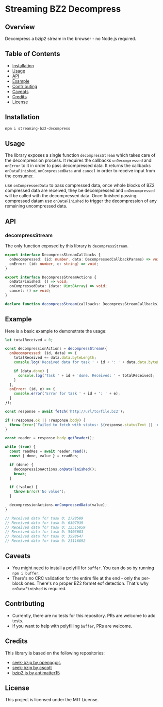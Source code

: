 # Streaming BZ2 Decompress

## Overview

Decompress a bzip2 stream in the browser - no Node.js required.

## Table of Contents

- [Installation](#installation)
- [Usage](#usage)
- [API](#api)
- [Example](#example)
- [Contributing](#contributing)
- [Caveats](#caveats)
- [Credits](#credits)
- [License](#license)

## Installation

```bash
npm i streaming-bz2-decompress
```

## Usage

The library exposes a single function `decompressStream` which takes care of the decompression process.
It requires the callbacks `onDecompressed` and `onError` to it in order to pass decompressed data.
It returns the callbacks `onDataFinished`, `onCompressedData` and `cancel` in order to receive input from the consumer.

use `onCompressedData` to pass compressed data, once whole blocks of BZ2 compressed data are received, they be decompressed and `onDecompressed` will be called with the decompressed data.
Once finished passing compressed datam use `onDataFinished` to trigger the decompression of any remaining uncompressed data.

## API

### decompressStream

The only function exposed by this library is `decompressStream`.

```typescript
export interface DecompressStreamCallbacks {
  onDecompressed: (id: number, data: DecompressedCallbackParams) => void;
  onError: (id: number, e: string) => void;
}

export interface DecompressStreamActions {
  onDataFinished: () => void;
  onCompressedData: (data: Uint8Array) => void;
  cancel: () => void;
}

declare function decompressStream(callbacks: DecompressStreamCallbacks): void;
```

## Example

Here is a basic example to demonstrate the usage:

```javascript
let totalReceived = 0;

const decompressionActions = decompressStream({
  onDecompressed: (id, data) => {
    totalReceived += data.data.byteLength;
    console.log('Received data for task ' + id + ': ' + data.data.byteLength);

    if (data.done) {
      console.log('Task ' + id + 'done. Received: ' + totalReceived);
    }
  },
  onError: (id, e) => {
    console.error('Error for task ' + id + ': ' + e);
  }
});

const response = await fetch('http://url/to/file.bz2');

if (!response.ok || !response.body) {
  throw Error(`Failed to fetch with status: ${response.statusText || 'unknown'}`);
}

const reader = response.body.getReader();

while (true) {
  const readRes = await reader.read();
  const { done, value } = readRes;

  if (done) {
    decompressionActions.onDataFinished();
    break;
  }

  if (!value) {
    throw Error('No value');
  }

  decompressionActions.onCompressedData(value);
}

// Received data for task 0: 2728509
// Received data for task 0: 6307939
// Received data for task 0: 13515059
// Received data for task 0: 5403683
// Received data for task 0: 3598647
// Received data for task 0: 21116892
```

## Caveats

- You might need to install a polyfill for `buffer`. You can do so by running `npm i buffer`.
- There's no CRC validation for the entire file at the end - only the per-block ones. There's no proper BZ2 formet eof detection. That's why `onDataFinished` is required.

## Contributing

- Currently, there are no tests for this repository. PRs are welcome to add tests.
- If you want to help with polyfilling `buffer`, PRs are welcome.

## Credits

This library is based on the following repositories:

- [seek-bzip by openpgpjs](https://github.com/openpgpjs/seek-bzip)
- [seek-bzip by cscott](https://github.com/cscott/seek-bzip)
- [bzip2.js by antimatter15](https://github.com/antimatter15/bzip2.js)

## License

This project is licensed under the MIT License.

